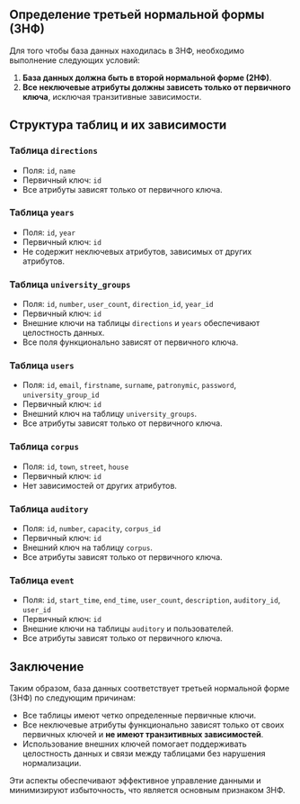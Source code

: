## Определение третьей нормальной формы (3НФ)

Для того чтобы база данных находилась в 3НФ, необходимо выполнение следующих условий:

1. **База данных должна быть в второй нормальной форме (2НФ)**.
2. **Все неключевые атрибуты должны зависеть только от первичного ключа**, исключая транзитивные зависимости.

## Структура таблиц и их зависимости

### Таблица `directions`
- Поля: `id`, `name`
- Первичный ключ: `id`
- Все атрибуты зависят только от первичного ключа.

### Таблица `years`
- Поля: `id`, `year`
- Первичный ключ: `id`
- Не содержит неключевых атрибутов, зависимых от других атрибутов.

### Таблица `university_groups`
- Поля: `id`, `number`, `user_count`, `direction_id`, `year_id`
- Первичный ключ: `id`
- Внешние ключи на таблицы `directions` и `years` обеспечивают целостность данных.
- Все поля функционально зависят от первичного ключа.

### Таблица `users`
- Поля: `id`, `email`, `firstname`, `surname`, `patronymic`, `password`, `university_group_id`
- Первичный ключ: `id`
- Внешний ключ на таблицу `university_groups`.
- Все атрибуты зависят только от первичного ключа.

### Таблица `corpus`
- Поля: `id`, `town`, `street`, `house`
- Первичный ключ: `id`
- Нет зависимостей от других атрибутов.

### Таблица `auditory`
- Поля: `id`, `number`, `capacity`, `corpus_id`
- Первичный ключ: `id`
- Внешний ключ на таблицу `corpus`.
- Все атрибуты зависят только от первичного ключа.

### Таблица `event`
- Поля: `id`, `start_time`, `end_time`, `user_count`, `description`, `auditory_id`, `user_id`
- Первичный ключ: `id`
- Внешние ключи на таблицы `auditory` и пользователей.
- Все атрибуты зависят только от первичного ключа.

## Заключение

Таким образом, база данных соответствует третьей нормальной форме (3НФ) по следующим причинам:

- Все таблицы имеют четко определенные первичные ключи.
- Все неключевые атрибуты функционально зависят только от своих первичных ключей и **не имеют транзитивных зависимостей**.
- Использование внешних ключей помогает поддерживать целостность данных и связи между таблицами без нарушения нормализации.

Эти аспекты обеспечивают эффективное управление данными и минимизируют избыточность, что является основным признаком 3НФ.
